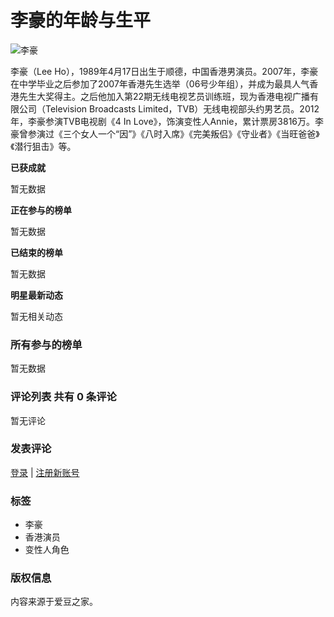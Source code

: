 # 李豪的年龄与生平

![李豪](https://p3-search.byteimg.com/img/labis/009e193c4686b82c3d29360ee96ed179~tplv-26tn0yjwph-cspd-v1:276:192.jpeg)

李豪（Lee Ho），1989年4月17日出生于顺德，中国香港男演员。2007年，李豪在中学毕业之后参加了2007年香港先生选举（06号少年组），并成为最具人气香港先生大奖得主。之后他加入第22期无线电视艺员训练班，现为香港电视广播有限公司（Television Broadcasts Limited，TVB）无线电视部头约男艺员。2012年，李豪参演TVB电视剧《4 In Love》，饰演变性人Annie，累计票房3816万。李豪曾参演过《三个女人一个“因”》《八时入席》《完美叛侣》《守业者》《当旺爸爸》《潜行狙击》等。

**已获成就**

暂无数据

**正在参与的榜单**

暂无数据

**已结束的榜单**

暂无数据

**明星最新动态**

暂无相关动态

### 所有参与的榜单

暂无数据

### 评论列表 共有 0 条评论

暂无评论

### 发表评论

[登录](/index/user/login.html) | [注册新账号](/index/user/register.html)

### 标签

- 李豪
- 香港演员
- 变性人角色

### 版权信息

内容来源于爱豆之家。